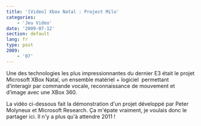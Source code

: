 ```yaml
---
title: '[Video] Xbox Natal : Project Milo'
categories:
    - 'Jeu Video'
date: '2009-07-12'
section: default
lang: fr
type: post
2009:
    - '07'
---
```


Une des technologies les plus impressionnantes du dernier E3 était le projet Microsoft XBox Natal, un ensemble matériel + logiciel  permettant d’interagir par commande vocale, reconnaissance de mouvement et d’image avec une XBox 360.

<!-- more -->

La vidéo ci-dessous fait la démonstration d'un projet développé par Peter Molyneux et Microsoft Research. Ça m'épate vraiment, je voulais donc le partager ici. Il n'y a plus qu'à attendre 2011&nbsp;!